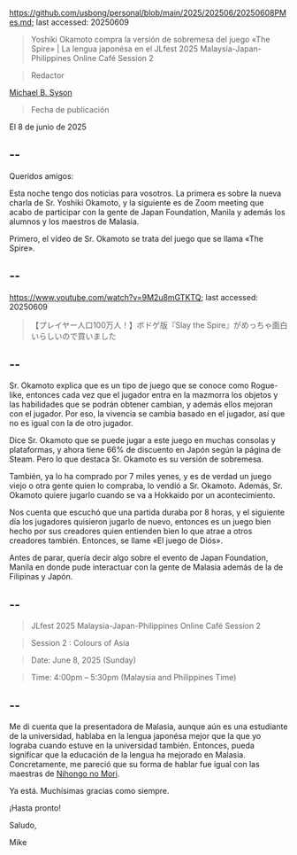 https://github.com/usbong/personal/blob/main/2025/202506/20250608PMes.md; last accessed: 20250609

> Yoshiki Okamoto compra la versión de sobremesa del juego «The Spire» | La lengua japonésa en el JLfest 2025 Malaysia-Japan-Philippines Online Café Session 2

> Redactor

[Michael B. Syson](https://www.linkedin.com/in/michaelsyson/)

> Fecha de publicación

El 8 de junio de 2025

## --

Queridos amigos:

Esta noche tengo dos noticias para vosotros. La primera es sobre la nueva charla de Sr. Yoshiki Okamoto, y la siguiente es de Zoom meeting que acabo de participar con la gente de Japan Foundation, Manila y además los alumnos y los maestros de Malasia.

Primero, el vídeo de Sr. Okamoto se trata del juego que se llama «The Spire». 

## --

https://www.youtube.com/watch?v=9M2u8mGTKTQ; last accessed: 20250609

> 【プレイヤー人口100万人！】ボドゲ版『Slay the Spire』がめっちゃ面白いらしいので買いました 

## --

Sr. Okamoto explica que es un tipo de juego que se conoce como Rogue-like, entonces cada vez que el jugador entra en la mazmorra los objetos y las habilidades que se podrán obtener cambian, y además ellos mejoran con el jugador. Por eso, la vivencia se cambia basado en el jugador, así que no es igual con la de otro jugador.

Dice Sr. Okamoto que se puede jugar a este juego en muchas consolas y plataformas, y ahora tiene 66% de discuento en Japón según la página de Steam. Pero lo que destaca Sr. Okamoto es su versión de sobremesa. 

También, ya lo ha comprado por 7 miles yenes, y es de verdad un juego viejo o otra gente quien lo compraba, lo vendió a Sr. Okamoto. Además, Sr. Okamoto quiere jugarlo cuando se va a Hokkaido por un acontecimiento. 

Nos cuenta que escuchó que una partida duraba por 8 horas, y el siguiente día los jugadores quisieron jugarlo de nuevo, entonces es un juego bien hecho por sus creadores quien entienden bien lo que atrae a otros creadores también. Entonces, se llame «El juego de Diós».  

Antes de parar, quería decir algo sobre el evento de Japan Foundation, Manila en donde pude interactuar con la gente de Malasia además de la de Filipinas y Japón. 

## --

> JLfest 2025 Malaysia-Japan-Philippines Online Café Session 2

> Session 2 : Colours of Asia

> Date: June 8, 2025 (Sunday)

> Time: 4:00pm – 5:30pm (Malaysia and Philippines Time)

## --

Me di cuenta que la presentadora de Malasia, aunque aún es una estudiante de la universidad, hablaba en la lengua japonésa mejor que la que yo lograba cuando estuve en la universidad también. Entonces, pueda significar que la educación de la lengua ha mejorado en Malasia. Concretamente, me pareció que su forma de hablar fue igual con las maestras de [Nihongo no Mori](https://www.youtube.com/@nihongonomori2013/videos).

Ya está. Muchísimas gracias como siempre.

¡Hasta pronto!

Saludo,

Mike
